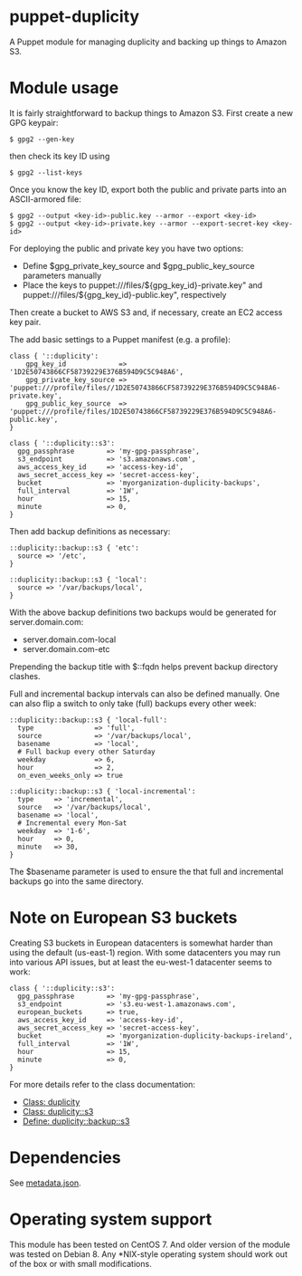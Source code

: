 # puppet-duplicity

A Puppet module for managing duplicity and backing up things to Amazon S3.

# Module usage

It is fairly straightforward to backup things to Amazon S3. First create a new GPG keypair:

    $ gpg2 --gen-key

then check its key ID using

    $ gpg2 --list-keys

Once you know the key ID, export both the public and private parts into an 
ASCII-armored file:

    $ gpg2 --output <key-id>-public.key --armor --export <key-id>
    $ gpg2 --output <key-id>-private.key --armor --export-secret-key <key-id>

For deploying the public and private key you have two options:

 * Define $gpg_private_key_source and $gpg_public_key_source parameters manually
 * Place the keys to puppet:///files/${gpg_key_id}-private.key" and puppet:///files/${gpg_key_id}-public.key", respectively

Then create a bucket to AWS S3 and, if necessary, create an EC2 access key pair.

The add basic settings to a Puppet manifest (e.g. a profile):

    class { '::duplicity':
        gpg_key_id             => '1D2E50743866CF58739229E376B594D9C5C948A6',
        gpg_private_key_source => 'puppet:///profile/files//1D2E50743866CF58739229E376B594D9C5C948A6-private.key',
        gpg_public_key_source  => 'puppet:///profile/files/1D2E50743866CF58739229E376B594D9C5C948A6-public.key',
    }
    
    class { '::duplicity::s3':
      gpg_passphrase        => 'my-gpg-passphrase',
      s3_endpoint           => 's3.amazonaws.com',
      aws_access_key_id     => 'access-key-id',
      aws_secret_access_key => 'secret-access-key',
      bucket                => 'myorganization-duplicity-backups',
      full_interval         => '1W',
      hour                  => 15,
      minute                => 0,
    }

Then add backup definitions as necessary:

    ::duplicity::backup::s3 { 'etc':
      source => '/etc',
    }
    
    ::duplicity::backup::s3 { 'local':
      source => '/var/backups/local',
    }

With the above backup definitions two backups would be generated for 
server.domain.com:

* server.domain.com-local
* server.domain.com-etc

Prepending the backup title with $::fqdn helps prevent backup directory clashes.

Full and incremental backup intervals can also be defined manually. One can
also flip a switch to only take (full) backups every other week:

    ::duplicity::backup::s3 { 'local-full':
      type               => 'full',
      source             => '/var/backups/local',
      basename           => 'local',
      # Full backup every other Saturday
      weekday            => 6,
      hour               => 2,
      on_even_weeks_only => true
    
    ::duplicity::backup::s3 { 'local-incremental':
      type     => 'incremental',
      source   => '/var/backups/local',
      basename => 'local',
      # Incremental every Mon-Sat
      weekday  => '1-6',
      hour     => 0,
      minute   => 30,
    }

The $basename parameter is used to ensure the that full and incremental
backups go into the same directory.

# Note on European S3 buckets

Creating S3 buckets in European datacenters is somewhat harder than using the
default (us-east-1) region. With some datacenters you may run into various API
issues, but at least the eu-west-1 datacenter seems to work:

    class { '::duplicity::s3':
      gpg_passphrase        => 'my-gpg-passphrase',
      s3_endpoint           => 's3.eu-west-1.amazonaws.com',
      european_buckets      => true,
      aws_access_key_id     => 'access-key-id',
      aws_secret_access_key => 'secret-access-key',
      bucket                => 'myorganization-duplicity-backups-ireland',
      full_interval         => '1W',
      hour                  => 15,
      minute                => 0,
    }

For more details refer to the class documentation:

* [Class: duplicity](manifests/init.pp)
* [Class: duplicity::s3](manifests/s3.pp)
* [Define: duplicity::backup::s3](manifests/backup/s3.pp)

# Dependencies

See [metadata.json](metadata.json).

# Operating system support

This module has been tested on CentOS 7. And older version of the module was
tested on Debian 8. Any *NIX-style operating system should work out of the
box or with small modifications.
